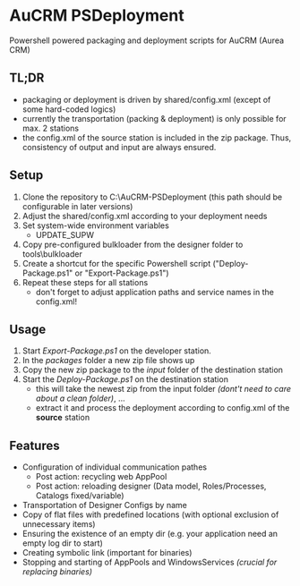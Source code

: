 # AuCRM PSDeployment
Powershell powered packaging and deployment scripts for AuCRM (Aurea CRM)

## TL;DR
- packaging or deployment is driven by shared/config.xml (except of some hard-coded logics)
- currently the transportation (packing & deployment) is only possible for max. 2 stations
- the config.xml of the source station is included in the zip package. Thus, consistency of output and input are always ensured.

## Setup
1. Clone the repository to C:\AuCRM-PSDeployment (this path should be configurable in later versions)
2. Adjust the shared/config.xml according to your deployment needs
3. Set system-wide environment variables
    - UPDATE_SUPW
4. Copy pre-configured bulkloader from the designer folder to tools\bulkloader
5. Create a shortcut for the specific Powershell script ("Deploy-Package.ps1" or "Export-Package.ps1")
6. Repeat these steps for all stations
    - don't forget to adjust application paths and service names in the config.xml!

## Usage
1. Start *Export-Package.ps1* on the developer station.
2. In the *packages* folder a new zip file shows up
3. Copy the new zip package to the *input* folder of the destination station
4. Start the *Deploy-Package.ps1* on the destination station
    - this will take the newest zip from the input folder *(dont't need to care about a clean folder)*, ...
    - extract it and process the deployment according to config.xml of the **source** station

## Features
- Configuration of individual communication pathes
    - Post action: recycling web AppPool
    - Post action: reloading designer (Data model, Roles/Processes, Catalogs fixed/variable)
- Transportation of Designer Configs by name
- Copy of flat files with predefined locations (with optional exclusion of unnecessary items)
- Ensuring the existence of an empty dir (e.g. your application need an empty log dir to start)
- Creating symbolic link (important for binaries)
- Stopping and starting of AppPools and WindowsServices *(crucial for replacing binaries)*
